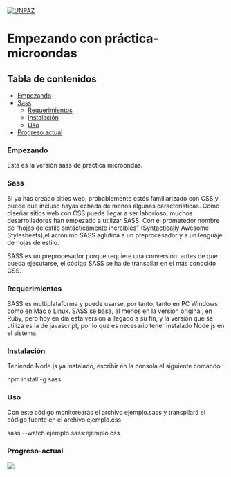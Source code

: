 <a href="http://www.unpaz.edu.ar"><img src="https://www.unpaz.edu.ar/sites/default/files/unpaz_0.png" title="FVCproductions" alt="UNPAZ"></a>

# Empezando con práctica-microondas

## Tabla de contenidos
- [Empezando](#Empezando)
- [Sass](#Sass)
  - [Requerimientos](#Requerimientos)
  - [Instalación](#Instalación)
  - [Uso](#Uso)
- [Progreso actual](#Progreso-actual)
 
  

### Empezando
Esta es la versión sass de práctica microondas.

### Sass
Si ya has creado sitios web, probablemente estés familiarizado con CSS y puede que incluso hayas echado de menos algunas características. Como diseñar sitios web con CSS puede llegar a ser laborioso, muchos desarrolladores han empezado a utilizar SASS. Con el prometedor nombre de “hojas de estilo sintácticamente increíbles” (Syntactically Awesome Stylesheets),el acrónimo SASS aglutina a un preprocesador y a un lenguaje de hojas de estilo. 

SASS es un preprocesador porque requiere una conversión: antes de que pueda ejecutarse, el código SASS se ha de transpilar en el más conocido CSS.

### Requerimientos
SASS es multiplataforma y puede usarse, por tanto, tanto en PC Windows como en Mac o Linux. SASS se basa, 
al menos en la versión original, en Ruby, pero hoy en dia esta version a llegado a su fin, y la versión que se utiliza es la de
javascript, por lo que es necesario tener instalado Node.js en el sistema.

### Instalación
Teniendo Node.js ya instalado, escribir en la consola el siguiente comando :  
  
npm install -g sass

### Uso
Con este código monitorearás el archivo ejemplo.sass y transpilará el código fuente en el archivo ejemplo.css  
  
sass --watch ejemplo.sass:ejemplo.css


### Progreso-actual 

 ![](https://i.ibb.co/vsKwGJg/micro.gif)
